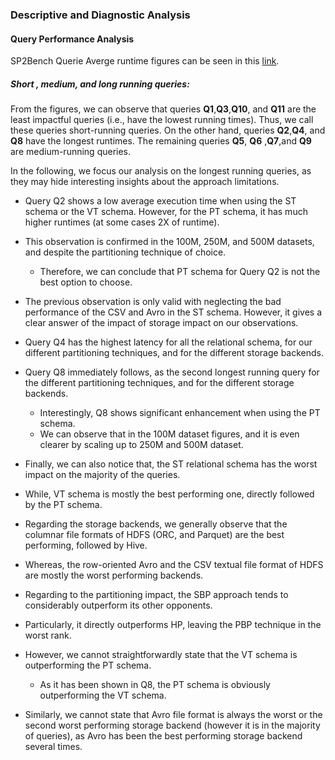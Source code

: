 ### Descriptive and Diagnostic Analysis

#### Query Performance Analysis

SP2Bench Querie Averge runtime figures can be seen in this [link](https://datasystemsgrouput.github.io/SPARKSQLRDFBenchmarking/DistributedExperiments_Long_Short_RunningTime_Queries.html).

##### Short , medium, and long running queries:
 
From the figures, we can observe that queries **Q1**,**Q3**,**Q10**, and **Q11** are the least impactful queries (i.e., have the lowest running times). Thus, we call these queries short-running queries. On the other hand, queries **Q2**,**Q4**,  and **Q8** have the longest runtimes. The remaining queries **Q5**, **Q6** ,**Q7**,and **Q9** are medium-running queries. 

In the following, we focus our analysis on the longest running queries, as they may hide interesting  insights about the approach limitations.

- Query Q2 shows a low average execution time when using the ST schema or the VT schema. However, for the PT schema, it has much higher runtimes (at some cases 2X of runtime).
- This observation is confirmed in the 100M, 250M, and 500M datasets, and despite the partitioning technique of choice. 
  - Therefore, we can conclude that PT schema for Query Q2 is not the best option to choose. 
- The previous observation is only valid with neglecting the bad performance of the CSV and Avro in the ST schema. However, it gives a clear answer of the impact of storage impact on our observations.


- Query Q4 has the highest latency for all the relational schema, for our different partitioning techniques, and for the different storage backends. 
- Query Q8 immediately follows, as the second longest running query for the different partitioning techniques, and for the different storage backends. 
  - Interestingly, Q8 shows significant enhancement when using the PT schema. 
  -  We can observe that in the 100M dataset figures, and it is even clearer by scaling up to 250M and 500M dataset.
  
- Finally, we can also notice that, the ST relational schema has the worst impact on the majority of the queries. 
- While, VT schema is mostly the best performing one, directly followed by the PT schema. 
- Regarding the storage backends, we generally observe that the columnar file formats of HDFS (ORC, and Parquet) are the best performing, followed by Hive. 
- Whereas, the row-oriented Avro and the CSV textual file format of HDFS are mostly the worst performing backends. 
- Regarding to the partitioning impact, the SBP approach tends to considerably outperform its other opponents. 
- Particularly, it directly outperforms HP, leaving the PBP technique in the worst rank.
- However, we cannot straightforwardly state that the VT schema is outperforming the PT schema.
  - As it has been shown in Q8, the PT schema is obviously outperforming the VT schema. 
- Similarly, we cannot state that Avro file format is always the worst or the second worst performing storage backend (however it is in the majority of queries), as Avro has been the best performing storage backend several times.

